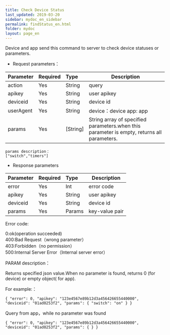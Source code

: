 ```yaml
---
title: Check Device Status
last_updated: 2019-03-20
sidebar: mydoc_en_sidebar
permalink: findStatus_en.html
folder: mydoc
layout: page_en
---
```


Device and app send this command to server to check device statuses or parameters.
- Request parameters：

|Parameter|Required|Type|Description|
|:----    |:---|:----- |-----   |
|action |Yes  |String |query   |
|apikey |Yes  |String | user apikey    |
|deviceid     |Yes  |String | device id    |
|userAgent     |Yes  |String | device：device app: app    |
|params     |Yes  |[String] | String array of specified parameters.when this parameter is empty, returns all parameters.    |

```
params description：
["switch","timers"]
```

- Response parameters

|Parameter|Required|Type|Description|
|:----    |:---|:----- |-----   |
|error |Yes  |Int |error code   |
|apikey |Yes  |String | user apikey    |
|deviceid     |Yes  |String | device id    |
|params     |Yes  |Params | key-value pair    |


Error code:

0:ok(operation succeeded)  
400:Bad Request（wrong parameter）  
403:Forbidden（no permission）  
500:Internal Server Error（Internal server error）  

PARAM description：

Returns specified json value.When no parameter is found, returns 0 (for device) or empty object( for app).

For example:：

```
{ "error": 0, "apikey": "123e4567­e89b­12d3­a456­426655440000",  "deviceid": "01ad0253f2", "params": { "switch": "on" } }
```


Query from app，while no parameter was found

```
{ "error": 0, "apikey": "123e4567­e89b­12d3­a456­426655440000",  "deviceid": "01ad0253f2", "params": { } }
```
